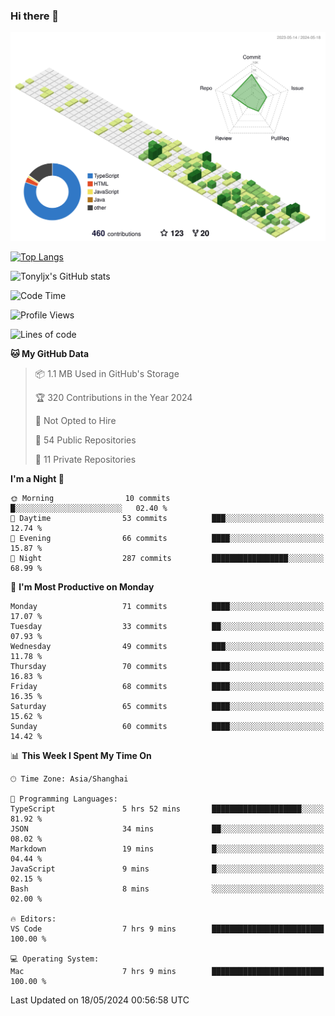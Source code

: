 ### Hi there 👋

![](./profile-3d-contrib/profile-green-animate.svg)

 

[![Top Langs](https://github-readme-stats.vercel.app/api/top-langs/?username=tonyljx)](https://github.com/anuraghazra/github-readme-stats)

![Tonyljx's GitHub stats](https://github-readme-stats.vercel.app/api?username=tonyljx&theme=default&show_icons=true)

 

<!--START_SECTION:waka-->
![Code Time](http://img.shields.io/badge/Code%20Time-357%20hrs%2010%20mins-blue)

![Profile Views](http://img.shields.io/badge/Profile%20Views-3-blue)

![Lines of code](https://img.shields.io/badge/From%20Hello%20World%20I%27ve%20Written-413.1%20thousand%20lines%20of%20code-blue)

**🐱 My GitHub Data** 

> 📦 1.1 MB Used in GitHub's Storage 
 > 
> 🏆 320 Contributions in the Year 2024
 > 
> 🚫 Not Opted to Hire
 > 
> 📜 54 Public Repositories 
 > 
> 🔑 11 Private Repositories 
 > 
**I'm a Night 🦉** 

```text
🌞 Morning                10 commits          █░░░░░░░░░░░░░░░░░░░░░░░░   02.40 % 
🌆 Daytime                53 commits          ███░░░░░░░░░░░░░░░░░░░░░░   12.74 % 
🌃 Evening                66 commits          ████░░░░░░░░░░░░░░░░░░░░░   15.87 % 
🌙 Night                  287 commits         █████████████████░░░░░░░░   68.99 % 
```
📅 **I'm Most Productive on Monday** 

```text
Monday                   71 commits          ████░░░░░░░░░░░░░░░░░░░░░   17.07 % 
Tuesday                  33 commits          ██░░░░░░░░░░░░░░░░░░░░░░░   07.93 % 
Wednesday                49 commits          ███░░░░░░░░░░░░░░░░░░░░░░   11.78 % 
Thursday                 70 commits          ████░░░░░░░░░░░░░░░░░░░░░   16.83 % 
Friday                   68 commits          ████░░░░░░░░░░░░░░░░░░░░░   16.35 % 
Saturday                 65 commits          ████░░░░░░░░░░░░░░░░░░░░░   15.62 % 
Sunday                   60 commits          ████░░░░░░░░░░░░░░░░░░░░░   14.42 % 
```


📊 **This Week I Spent My Time On** 

```text
🕑︎ Time Zone: Asia/Shanghai

💬 Programming Languages: 
TypeScript               5 hrs 52 mins       ████████████████████░░░░░   81.92 % 
JSON                     34 mins             ██░░░░░░░░░░░░░░░░░░░░░░░   08.02 % 
Markdown                 19 mins             █░░░░░░░░░░░░░░░░░░░░░░░░   04.44 % 
JavaScript               9 mins              █░░░░░░░░░░░░░░░░░░░░░░░░   02.15 % 
Bash                     8 mins              ░░░░░░░░░░░░░░░░░░░░░░░░░   02.00 % 

🔥 Editors: 
VS Code                  7 hrs 9 mins        █████████████████████████   100.00 % 

💻 Operating System: 
Mac                      7 hrs 9 mins        █████████████████████████   100.00 % 
```


 Last Updated on 18/05/2024 00:56:58 UTC
<!--END_SECTION:waka-->
